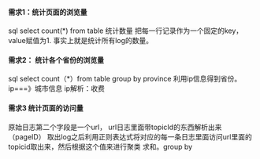 #### 需求1：统计页面的浏览量
sql select count(*) from table
统计数量  把每一行记录作为一个固定的key， value赋值为1.
事实上就是统计所有log的数量。
#### 需求2： 统计各个省份的浏览量
sql select count（*）from table group by province
利用ip信息得到省份。 ip===》城市信息
ip解析：收费
#### 需求3  统计页面的访问量
原始日志第二个字段是一个url， url日志里面带topicId的东西解析出来（pageID）
取出log之后利用正则表达式将对应的每一条日志里面访问url里面的topicid取出来，然后根据这个值来进行聚类
求和。group by